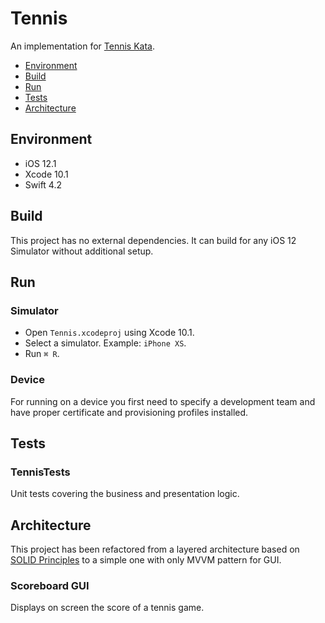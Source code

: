 # Tennis

An implementation for [Tennis Kata](https://gist.github.com/MatteoPierro/22e09a2b5d9e41fdd8c226d318fc0984).

- [Environment](#environment)
- [Build](#build)
- [Run](#run) 
- [Tests](#tests)
- [Architecture](#architecture)

## Environment

- iOS 12.1
- Xcode 10.1
- Swift 4.2

## Build

This project has no external dependencies. It can build for any iOS 12 Simulator without additional setup.

## Run

### Simulator

- Open `Tennis.xcodeproj` using Xcode 10.1.
- Select a simulator. Example: `iPhone XS`.
- Run `⌘ R`.

### Device

For running on a device you first need to specify a development team and have proper certificate and provisioning profiles installed.

## Tests

### TennisTests

Unit tests covering the business and presentation logic.

## Architecture

This project has been refactored from a layered architecture based on [SOLID Principles](https://en.wikipedia.org/wiki/SOLID) to a simple one with only MVVM pattern for GUI.

### Scoreboard GUI

Displays on screen the score of a tennis game.
